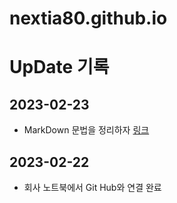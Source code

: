 # nextia80.github.io

# UpDate 기록

## 2023-02-23
* MarkDown 문법을 정리하자 [링크](./markdown.md)


## 2023-02-22
* 회사 노트북에서 Git Hub와 연결 완료

